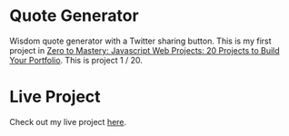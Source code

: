 # Quote Generator

Wisdom quote generator with a Twitter sharing button.
This is my first project in [Zero to Mastery: Javascript Web Projects: 20 Projects to Build Your Portfolio](https://academy.zerotomastery.io/p/javascript-projects).
This is project 1 / 20.

# Live Project

Check out my live project [here](https://littlepat101.github.io/quote-generator/).

